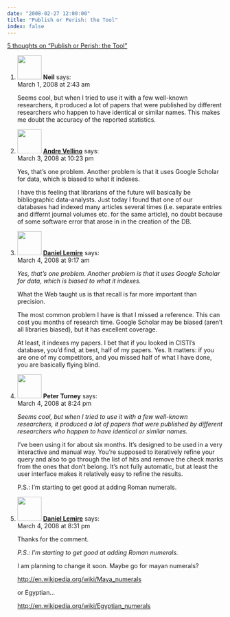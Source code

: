 ```yaml
---
date: "2008-02-27 12:00:00"
title: "Publish or Perish: the Tool"
index: false
---
```


[5 thoughts on &ldquo;Publish or Perish: the Tool&rdquo;](/lemire/blog/2008/02-27-publish-or-perish-the-tool)

<ol class="comment-list">
<li id="comment-49751" class="comment even thread-even depth-1">
<div class="comment-author vcard">
<img alt src="https://secure.gravatar.com/avatar/dfae4a909d56eb06d0ed75b8fe1e3b06?s=56&#038;d=mm&#038;r=g" srcset="https://secure.gravatar.com/avatar/dfae4a909d56eb06d0ed75b8fe1e3b06?s=112&#038;d=mm&#038;r=g 2x" class="avatar avatar-56 photo" height="56" width="56" decoding="async" /> <b class="fn">Neil</b> <span class="says">says:</span> </div>
<div class="comment-metadata"><time datetime="2008-03-01T02:43:06+00:00">March 1, 2008 at 2:43 am</time></a> </div>
<div class="comment-content">
<p>Seems cool, but when I tried to use it with a few well-known researchers, it produced a lot of papers that were published by different researchers who happen to have identical or similar names. This makes me doubt the accuracy of the reported statistics.</p>
</div>
</li>
<li id="comment-49753" class="comment odd alt thread-odd thread-alt depth-1">
<div class="comment-author vcard">
<img alt src="https://secure.gravatar.com/avatar/8e2e3a01bf33747391457d97e0df832b?s=56&#038;d=mm&#038;r=g" srcset="https://secure.gravatar.com/avatar/8e2e3a01bf33747391457d97e0df832b?s=112&#038;d=mm&#038;r=g 2x" class="avatar avatar-56 photo" height="56" width="56" decoding="async" /> <b class="fn"><a href="https://synthese.wordpress.com/" class="url" rel="ugc external nofollow">Andre Vellino</a></b> <span class="says">says:</span> </div>
<div class="comment-metadata"><time datetime="2008-03-03T22:23:21+00:00">March 3, 2008 at 10:23 pm</time></a> </div>
<div class="comment-content">
<p>Yes, that&rsquo;s one problem. Another problem is that it uses Google Scholar for data, which is biased to what it indexes.</p>
<p>I have this feeling that librarians of the future will basically be bibliographic data-analysts. Just today I found that one of our databases had indexed many articles several times (i.e. separate entries and differnt journal volumes etc. for the same article), no doubt because of some software error that arose in in the creation of the DB.</p>
</div>
</li>
<li id="comment-49754" class="comment even thread-even depth-1">
<div class="comment-author vcard">
<img alt src="https://secure.gravatar.com/avatar/6518c23aacab4c42dd2c5b9b57b79fb5?s=56&#038;d=mm&#038;r=g" srcset="https://secure.gravatar.com/avatar/6518c23aacab4c42dd2c5b9b57b79fb5?s=112&#038;d=mm&#038;r=g 2x" class="avatar avatar-56 photo" height="56" width="56" loading="lazy" decoding="async" /> <b class="fn"><a href="https://lemire.me/blog/" class="url" rel="ugc">Daniel Lemire</a></b> <span class="says">says:</span> </div>
<div class="comment-metadata"><time datetime="2008-03-04T09:17:56+00:00">March 4, 2008 at 9:17 am</time></a> </div>
<div class="comment-content">
<p><i> Yes, that&rsquo;s one problem. Another problem is that it uses Google Scholar for data, which is biased to what it indexes.<br/>
</i> </p>
<p>What the Web taught us is that recall is far more important than precision.</p>
<p>The most common problem I have is that I missed a reference. This can cost you months of research time. Google Scholar may be biased (aren&rsquo;t all libraries biased), but it has excellent coverage.</p>
<p>At least, it indexes my papers. I bet that if you looked in CISTI&rsquo;s database, you&rsquo;d find, at best, half of my papers. Yes. It matters: if you are one of my competitors, and you missed half of what I have done, you are basically flying blind.</p>
</div>
</li>
<li id="comment-49757" class="comment odd alt thread-odd thread-alt depth-1">
<div class="comment-author vcard">
<img alt src="https://secure.gravatar.com/avatar/eb2d858a6ccea692bf677ad2c66623ad?s=56&#038;d=mm&#038;r=g" srcset="https://secure.gravatar.com/avatar/eb2d858a6ccea692bf677ad2c66623ad?s=112&#038;d=mm&#038;r=g 2x" class="avatar avatar-56 photo" height="56" width="56" loading="lazy" decoding="async" /> <b class="fn">Peter Turney</b> <span class="says">says:</span> </div>
<div class="comment-metadata"><time datetime="2008-03-04T20:24:15+00:00">March 4, 2008 at 8:24 pm</time></a> </div>
<div class="comment-content">
<p><i>Seems cool, but when I tried to use it with a few well-known researchers, it produced a lot of papers that were published by different researchers who happen to have identical or similar names.</i></p>
<p>I&rsquo;ve been using it for about six months. It&rsquo;s designed to be used in a very interactive and manual way. You&rsquo;re supposed to iteratively refine your query and also to go through the list of hits and remove the check marks from the ones that don&rsquo;t belong. It&rsquo;s not fully automatic, but at least the user interface makes it relatively easy to refine the results.</p>
<p>P.S.: I&rsquo;m starting to get good at adding Roman numerals.</p>
</div>
</li>
<li id="comment-49758" class="comment even thread-even depth-1">
<div class="comment-author vcard">
<img alt src="https://secure.gravatar.com/avatar/6518c23aacab4c42dd2c5b9b57b79fb5?s=56&#038;d=mm&#038;r=g" srcset="https://secure.gravatar.com/avatar/6518c23aacab4c42dd2c5b9b57b79fb5?s=112&#038;d=mm&#038;r=g 2x" class="avatar avatar-56 photo" height="56" width="56" loading="lazy" decoding="async" /> <b class="fn"><a href="https://lemire.me/blog/" class="url" rel="ugc">Daniel Lemire</a></b> <span class="says">says:</span> </div>
<div class="comment-metadata"><time datetime="2008-03-04T20:31:19+00:00">March 4, 2008 at 8:31 pm</time></a> </div>
<div class="comment-content">
<p>Thanks for the comment.</p>
<p><i> P.S.: I&rsquo;m starting to get good at adding Roman numerals.</i></p>
<p>I am planning to change it soon. Maybe go for mayan numerals?</p>
<p><a href="https://en.wikipedia.org/wiki/Maya_numerals" rel="nofollow ugc">http://en.wikipedia.org/wiki/Maya_numerals</a></p>
<p>or Egyptian&#8230;</p>
<p><a href="https://en.wikipedia.org/wiki/Egyptian_numerals" rel="nofollow ugc">http://en.wikipedia.org/wiki/Egyptian_numerals</a></p>
</div>
</li>
</ol>
